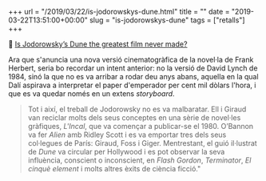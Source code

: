 +++
url = "/2019/03/22/is-jodorowskys-dune.html"
title = ""
date = "2019-03-22T13:51:00+00:00"
slug = "is-jodorowskys-dune"
tags = ["retalls"]
+++

📎 [Is Jodorowsky’s Dune the greatest film never made?](http://www.bbc.com/culture/story/20190312-is-jodorowskys-dune-the-greatest-film-never-made)

Ara que s'anuncia una nova versió cinematogràfica de la novel·la de Frank Herbert, seria bo recordar un intent anterior: no la versió de David Lynch de 1984, sinó la que no es va arribar a rodar deu anys abans, aquella en la qual Dalí aspirava a interpretar el paper d'emperador per cent mil dòlars l'hora, i que es va quedar només en un extens *storyboard*.

> Tot i així, el treball de Jodorowsky no es va malbaratar. Ell i Giraud van reciclar molts dels seus conceptes en una sèrie de novel·les gràfiques, *L'Incal*, que va començar a publicar-se el 1980. O’Bannon va fer *Alien* amb Ridley Scott i es va emportar tres dels seus col·legues de París: Giraud, Foss i Giger. Mentrestant, el guió il·lustrat de *Dune* va circular per Hollywood i es pot observar la seva influència, conscient o inconscient, en *Flash Gordon*, *Terminator*, *El cinquè element* i molts altres èxits de ciència ficció."

